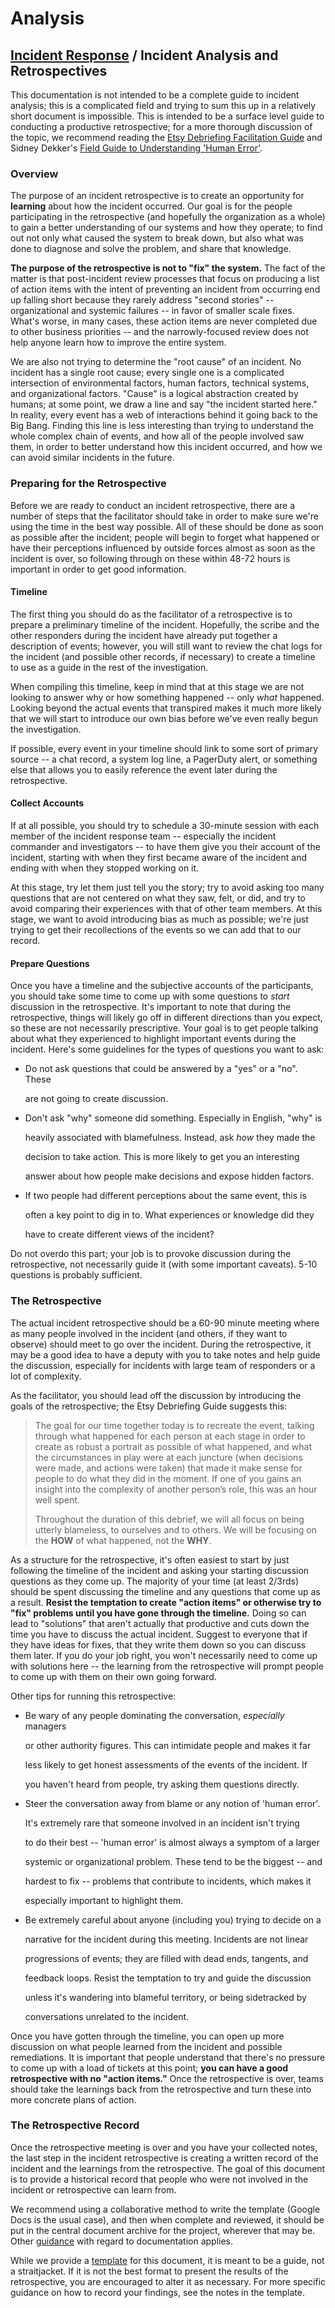 # Analysis

## [Incident Response](./README.md) / Incident Analysis and Retrospectives

This documentation is not intended to be a complete guide to incident analysis; this is a complicated field and trying to sum this up in a relatively short document is impossible. This is intended to be a surface level guide to conducting a productive retrospective; for a more thorough discussion of the topic, we recommend reading the [Etsy Debriefing Facilitation Guide](https://github.com/etsy/DebriefingFacilitationGuide) and Sidney Dekker's [Field Guide to Understanding 'Human Error'](https://www.amazon.com/Field-Guide-Understanding-Human-Error-ebook-dp-B00BL0OZ0E/dp/B00BL0OZ0E/).

### Overview

The purpose of an incident retrospective is to create an opportunity for **learning** about how the incident occurred. Our goal is for the people participating in the retrospective \(and hopefully the organization as a whole\) to gain a better understanding of our systems and how they operate; to find out not only what caused the system to break down, but also what was done to diagnose and solve the problem, and share that knowledge.

**The purpose of the retrospective is not to "fix" the system.** The fact of the matter is that post-incident review processes that focus on producing a list of action items with the intent of preventing an incident from occurring end up falling short because they rarely address "second stories" -- organizational and systemic failures -- in favor of smaller scale fixes. What's worse, in many cases, these action items are never completed due to other business priorities -- and the narrowly-focused review does not help anyone learn how to improve the entire system.

We are also not trying to determine the "root cause" of an incident. No incident has a single root cause; every single one is a complicated intersection of environmental factors, human factors, technical systems, and organizational factors. "Cause" is a logical abstraction created by humans; at some point, we draw a line and say "the incident started here." In reality, every event has a web of interactions behind it going back to the Big Bang. Finding this line is less interesting than trying to understand the whole complex chain of events, and how all of the people involved saw them, in order to better understand how this incident occurred, and how we can avoid similar incidents in the future.

### Preparing for the Retrospective

Before we are ready to conduct an incident retrospective, there are a number of steps that the facilitator should take in order to make sure we're using the time in the best way possible. All of these should be done as soon as possible after the incident; people will begin to forget what happened or have their perceptions influenced by outside forces almost as soon as the incident is over, so following through on these within 48-72 hours is important in order to get good information.

#### Timeline

The first thing you should do as the facilitator of a retrospective is to prepare a preliminary timeline of the incident. Hopefully, the scribe and the other responders during the incident have already put together a description of events; however, you will still want to review the chat logs for the incident \(and possible other records, if necessary\) to create a timeline to use as a guide in the rest of the investigation.

When compiling this timeline, keep in mind that at this stage we are not looking to answer why or how something happened -- only _what_ happened. Looking beyond the actual events that transpired makes it much more likely that we will start to introduce our own bias before we've even really begun the investigation.

If possible, every event in your timeline should link to some sort of primary source -- a chat record, a system log line, a PagerDuty alert, or something else that allows you to easily reference the event later during the retrospective.

#### Collect Accounts

If at all possible, you should try to schedule a 30-minute session with each member of the incident response team -- especially the incident commander and investigators -- to have them give you their account of the incident, starting with when they first became aware of the incident and ending with when they stopped working on it.

At this stage, try let them just tell you the story; try to avoid asking too many questions that are not centered on what they saw, felt, or did, and try to avoid comparing their experiences with that of other team members. At this stage, we want to avoid introducing bias as much as possible; we're just trying to get their recollections of the events so we can add that to our record.

#### Prepare Questions

Once you have a timeline and the subjective accounts of the participants, you should take some time to come up with some questions to _start_ discussion in the retrospective. It's important to note that during the retrospective, things will likely go off in different directions than you expect, so these are not necessarily prescriptive. Your goal is to get people talking about what they experienced to highlight important events during the incident. Here's some guidelines for the types of questions you want to ask:

* Do not ask questions that could be answered by a "yes" or a "no". These

  are not going to create discussion.

* Don't ask "why" someone did something. Especially in English, "why" is

  heavily associated with blamefulness. Instead, ask _how_ they made the

  decision to take action. This is more likely to get you an interesting

  answer about how people make decisions and expose hidden factors.

* If two people had different perceptions about the same event, this is

  often a key point to dig in to. What experiences or knowledge did they

  have to create different views of the incident?

Do not overdo this part; your job is to provoke discussion during the retrospective, not necessarily guide it \(with some important caveats\). 5-10 questions is probably sufficient.

### The Retrospective

The actual incident retrospective should be a 60-90 minute meeting where as many people involved in the incident \(and others, if they want to observe\) should meet to go over the incident. During the retrospective, it may be a good idea to have a deputy with you to take notes and help guide the discussion, especially for incidents with large team of responders or a lot of complexity.

As the facilitator, you should lead off the discussion by introducing the goals of the retrospective; the Etsy Debriefing Guide suggests this:

> The goal for our time together today is to recreate the event, talking through what happened for each person at each stage in order to create as robust a portrait as possible of what happened, and what the circumstances in play were at each juncture \(when decisions were made, and actions were taken\) that made it make sense for people to do what they did in the moment. If one of you gains an insight into the complexity of another person’s role, this was an hour well spent.
>
> Throughout the duration of this debrief, we will all focus on being utterly blameless, to ourselves and to others. We will be focusing on the **HOW** of what happened, not the **WHY**.

As a structure for the retrospective, it's often easiest to start by just following the timeline of the incident and asking your starting discussion questions as they come up. The majority of your time \(at least 2/3rds\) should be spent discussing the timeline and any questions that come up as a result. **Resist the temptation to create "action items" or otherwise try to "fix" problems until you have gone through the timeline.** Doing so can lead to "solutions" that aren't actually that productive and cuts down the time you have to discuss the actual incident. Suggest to everyone that if they have ideas for fixes, that they write them down so you can discuss them later. If you do your job right, you won't necessarily need to come up with solutions here -- the learning from the retrospective will prompt people to come up with them on their own going forward.

Other tips for running this retrospective:

* Be wary of any people dominating the conversation, _especially_ managers

  or other authority figures. This can intimidate people and makes it far

  less likely to get honest assessments of the events of the incident. If

  you haven't heard from people, try asking them questions directly.

* Steer the conversation away from blame or any notion of 'human error'.

  It's extremely rare that someone involved in an incident isn't trying

  to do their best -- 'human error' is almost always a symptom of a larger

  systemic or organizational problem. These tend to be the biggest -- and

  hardest to fix -- problems that contribute to incidents, which makes it

  especially important to highlight them.

* Be extremely careful about anyone \(including you\) trying to decide on a

  narrative for the incident during this meeting. Incidents are not linear

  progressions of events; they are filled with dead ends, tangents, and

  feedback loops. Resist the temptation to try and guide the discussion

  unless it's wandering into blameful territory, or being sidetracked by

  conversations unrelated to the incident.

Once you have gotten through the timeline, you can open up more discussion on what people learned from the incident and possible remediations. It is important that people understand that there's no pressure to come up with a load of tickets at this point; **you can have a good retrospective with no "action items."** Once the retrospective is over, teams should take the learnings back from the retrospective and turn these into more concrete plans of action.

### The Retrospective Record

Once the retrospective meeting is over and you have your collected notes, the last step in the incident retrospective is creating a written record of the incident and the learnings from the retrospective. The goal of this document is to provide a historical record that people who were not involved in the incident or retrospective can learn from.

We recommend using a collaborative method to write the template \(Google Docs is the usual case\), and then when complete and reviewed, it should be put in the central document archive for the project, wherever that may be. Other [guidance](../documentation/README.md) with regard to documentation applies.

While we provide a [template](./retro-template.md) for this document, it is meant to be a guide, not a straitjacket. If it is not the best format to present the results of the retrospective, you are encouraged to alter it as necessary. For more specific guidance on how to record your findings, see the notes in the template.

